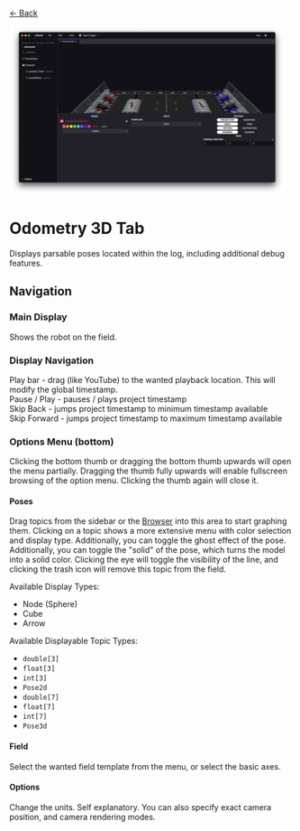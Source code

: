 <a href="../MAIN.md" class="back">← Back</a>

<img src="./odometry3d.png" height="300px">

# Odometry 3D Tab

Displays parsable poses located within the log, including additional debug features.

## Navigation

### Main Display
Shows the robot on the field.

### Display Navigation
Play bar - drag (like YouTube) to the wanted playback location. This will modify the global timestamp.  
Pause / Play - pauses / plays project timestamp  
Skip Back - jumps project timestamp to minimum timestamp available  
Skip Forward - jumps project timestamp to maximum timestamp available  

### Options Menu (bottom)

Clicking the bottom thumb or dragging the bottom thumb upwards will open the menu partially. Dragging the thumb fully upwards will enable fullscreen browsing of the option menu. Clicking the thumb again will close it.

#### Poses
Drag topics from the sidebar or the [Browser](../tabs/BROWSER.md) into this area to start graphing them. Clicking on a topic shows a more extensive menu with color selection and display type. Additionally, you can toggle the ghost effect of the pose. Additionally, you can toggle the "solid" of the pose, which turns the model into a solid color. Clicking the eye will toggle the visibility of the line, and clicking the trash icon will remove this topic from the field.  

Available Display Types:
- Node (Sphere)
- Cube
- Arrow

Available Displayable Topic Types:
- `double[3]`
- `float[3]`
- `int[3]`
- `Pose2d`
- `double[7]`
- `float[7]`
- `int[7]`
- `Pose3d`

#### Field
Select the wanted field template from the menu, or select the basic axes.

#### Options
Change the units. Self explanatory. You can also specify exact camera position, and camera rendering modes.
